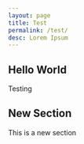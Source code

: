```yaml
---
layout: page
title: Test
permalink: /test/
desc: Lorem Ipsum
---
```

## Hello World
Testing

## New Section
This is a new section